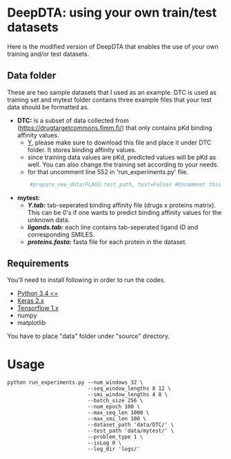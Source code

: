 # DeepDTA: using your own train/test datasets

Here is the modified version of DeepDTA that enables the use of your own training and/or test datasets.

## Data folder

These are two sample datasets that I used as an example. DTC is used as training set and mytest folder contains three example files that your test data should be formatted as.

*   **DTC:** is a subset of data collected from (https://drugtargetcommons.fimm.fi/) that only contains pKd binding affinity values.
    *   [Y](https://cmpe.boun.edu.tr/~hakime.ozturk/source/bindingaff/Y), please make sure to download this file and place it under DTC folder. It stores binding affinity values.
    *   since training data values are pKd, predicted values will be pKd as well. You can also change the training set according to your needs. 
    *    for that uncomment line 552 in 'run_experiments.py' file.
    ```py
        #prepare_new_data(FLAGS.test_path, test=False) #Uncomment this if you also have a new training data
    ```
*   **mytest:** 
    *   ***Y.tab:*** tab-seperated binding affinity file (drugs x proteins matrix). This can be 0's if one wants to predict binding affinity values for the unknown data.
    *    ***ligands.tab:*** each line contains tab-seperated ligand ID and corresponding SMILES.
    *    ***proteins.fasta:*** fasta file for each protein in the dataset. 


## Requirements

You'll need to install following in order to run the codes.

*  [Python 3.4 <=](https://www.python.org/downloads/)
*  [Keras 2.x](https://pypi.org/project/Keras/)
*  [Tensorflow 1.x](https://www.tensorflow.org/install/)
*  numpy
*  matplotlib

You have to place "data" folder under "source" directory. 

# Usage
```
python run_experiments.py --num_windows 32 \
                          --seq_window_lengths 8 12 \
                          --smi_window_lengths 4 8 \
                          --batch_size 256 \
                          --num_epoch 100 \
                          --max_seq_len 1000 \
                          --max_smi_len 100 \
                          --dataset_path 'data/DTC/' \
                          --test_path 'data/mytest/' \
                          --problem_type 1 \
                          --isLog 0 \
                          --log_dir 'logs/'


```
